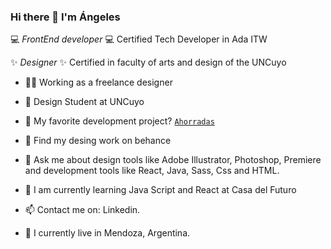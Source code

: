 ### Hi there 👋 I'm **Ángeles**

💻 _FrontEnd developer_ 💻
Certified Tech Developer
in Ada ITW

✨ _Designer_ ✨
Certified in faculty of arts and design of the UNCuyo

- 👨‍💻 Working as a freelance designer
- 🎨 Design Student at UNCuyo
- 🎐 My favorite development project? [`Ahorradas`](https://ruthponteprino.github.io/ahorradas/)

- 🎡 Find my desing work on behance
- 💬 Ask me about design tools like Adobe Illustrator, Photoshop, Premiere and development tools like React, Java, Sass, Css and HTML.
- 🌱 I am currently learning Java Script and React at Casa del Futuro
- 📫 Contact me on: Linkedin.
- 🗻 I currently live in Mendoza, Argentina.
